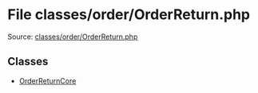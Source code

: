 File classes/order/OrderReturn.php
=========

Source: [classes/order/OrderReturn.php](https://github.com/PrestaShop/PrestaShop/blob/1.6.0.7/classes/order/OrderReturn.php)


Classes
-------

* [OrderReturnCore](class.OrderReturnCore.md)


